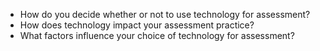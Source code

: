 - How do you decide whether or not to use technology for assessment?
- How does technology impact your assessment practice?
- What factors influence your choice of technology for assessment?